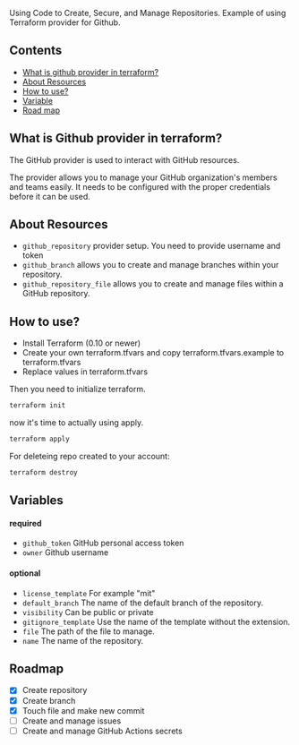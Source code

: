 Using Code to Create, Secure, and Manage Repositories.
Example of using Terraform provider for Github.

## Contents

- [What is github provider in terraform?](#what-is-github-provider-in-terraform)
- [About Resources](#about-resources)
- [How to use?](#how-to-use)
- [Variable](#variables)
- [Road map](#roadmap)

## What is Github provider in terraform?
The GitHub provider is used to interact with GitHub resources.

The provider allows you to manage your GitHub organization's members and teams easily. It needs to be configured with the proper credentials before it can be used.

## About Resources

* `github_repository`  provider setup. You need to provide username and token
* `github_branch`  allows you to create and manage branches within your repository.
* `github_repository_file` allows you to create and manage files within a GitHub repository.

## How to use?

* Install Terraform (0.10 or newer)
* Create your own terraform.tfvars and copy terraform.tfvars.example to terraform.tfvars
* Replace values in terraform.tfvars

Then you need to initialize terraform.

```bash
terraform init
```

now it's time to actually using apply.

```bash
terraform apply
```

For deleteing repo created to your account:
```bash
terraform destroy
```
## Variables
#### required
* `github_token` GitHub personal access token
* `owner` Github username
#### optional
* `license_template` For example "mit"
* `default_branch` The name of the default branch of the repository.
* `visibility` Can be public or private
* `gitignore_template` Use the name of the template without the extension.
* `file` The path of the file to manage.
* `name` The name of the repository.

## Roadmap

- [x] Create repository
- [x] Create branch
- [x] Touch file and make new commit 
- [ ] Create and manage issues
- [ ] Create and manage GitHub Actions secrets 
